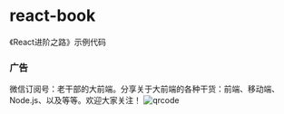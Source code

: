 # react-book
《React进阶之路》示例代码


### 广告

微信订阅号：老干部的大前端。分享关于大前端的各种干货：前端、移动端、Node.js、以及等等。欢迎大家关注！
![qrcode](https://github.com/xuchaobei/react-book/blob/master/qrcode.jpg)

